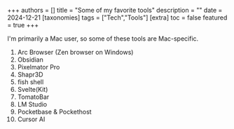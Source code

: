 +++
authors = []
title = "Some of my favorite tools"
description = ""
date = 2024-12-21
[taxonomies]
tags = ["Tech","Tools"]
[extra]
toc = false
featured = true
+++

I'm primarily a Mac user, so some of these tools are Mac-specific.

1. Arc Browser (Zen browser on Windows)
2. Obsidian
3. Pixelmator Pro
4. Shapr3D
5. fish shell
6. Svelte(Kit)
7. TomatoBar
8. LM Studio
9. Pocketbase & Pockethost
10. Cursor AI
